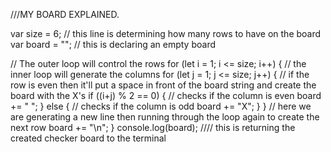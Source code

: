 ///MY BOARD EXPLAINED.



var size = 6; // this line is determining how many rows to have on the board
var board = ""; // this is declaring an empty board

// The outer loop will control the rows
for (let i = 1; i <= size; i++) {
  // the inner loop will generate the columns
  for (let j = 1; j <= size; j++) {
    // if the row is even then it'll put a space in front of the board string and create the board with the X's
    if ((i+j) % 2 == 0) { // checks if the column is even
      board += " ";
    } else { // checks if the column is odd
      board += "X";
    }
  }
  // here we are generating a new line then running through the loop again to create the next row
  board += "\n";
}
console.log(board);
//// this is returning the created checker board to the terminal
